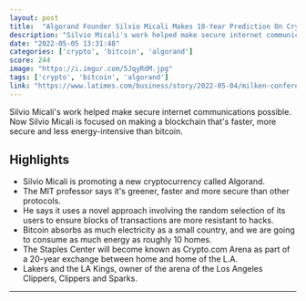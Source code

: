 ```yaml
---
layout: post
title:  "Algorand Founder Silvio Micali Makes 10-Year Prediction On Crypto Markets: \"The few blockchains that are really capable of transacting at a very low cost, they’re going to emerge\""
description: "Silvio Micali's work helped make secure internet communications possible. Now Silvio Micali is focused on making a blockchain that's faster, more secure and less energy-intensive than bitcoin."
date: "2022-05-05 13:31:48"
categories: ['crypto', 'bitcoin', 'algorand']
score: 244
image: "https://i.imgur.com/5JqyRdM.jpg"
tags: ['crypto', 'bitcoin', 'algorand']
link: "https://www.latimes.com/business/story/2022-05-04/milken-conference-silvio-micali-algorand-cryptocurrency-blockchain"
---
```


Silvio Micali's work helped make secure internet communications possible. Now Silvio Micali is focused on making a blockchain that's faster, more secure and less energy-intensive than bitcoin.

## Highlights

- Silvio Micali is promoting a new cryptocurrency called Algorand.
- The MIT professor says it's greener, faster and more secure than other protocols.
- He says it uses a novel approach involving the random selection of its users to ensure blocks of transactions are more resistant to hacks.
- Bitcoin absorbs as much electricity as a small country, and we are going to consume as much energy as roughly 10 homes.
- The Staples Center will become known as Crypto.com Arena as part of a 20-year exchange between home and home of the L.A.
- Lakers and the LA Kings, owner of the arena of the Los Angeles Clippers, Clippers and Sparks.

---
